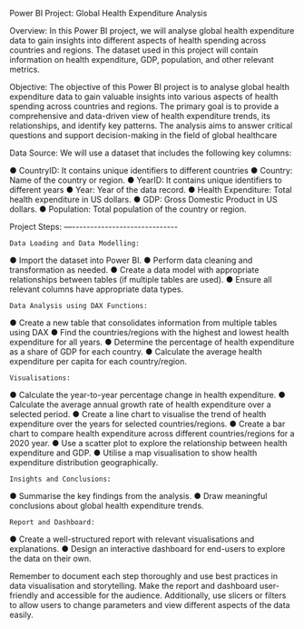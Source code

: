 Power BI Project: Global Health Expenditure Analysis

Overview: In this Power BI project, we will analyse global health expenditure data to gain insights into different aspects of health spending across countries and regions. The dataset used in this project will contain information on health expenditure, GDP, population, and other relevant metrics.

Objective: The objective of this Power BI project is to analyse global health expenditure data to gain valuable insights into various aspects of health spending across countries and regions. The primary goal is to provide a comprehensive and data-driven view of health expenditure trends, its relationships, and identify key patterns. The analysis aims to answer critical questions and support decision-making in the field of global healthcare

Data Source: We will use a dataset that includes the following key columns:

●	CountryID: It contains unique identifiers to different countries
●	Country: Name of the country or region.
●	YearID: It contains unique identifiers to different years
●	Year: Year of the data record.
●	Health Expenditure: Total health expenditure in US dollars.
●	GDP: Gross Domestic Product in US dollars.
●	Population: Total population of the country or region.

Project Steps:
—-----------------------------

	Data Loading and Data Modelling:
	
●	Import the dataset into Power BI.
●	Perform data cleaning and transformation as needed.
●	Create a data model with appropriate relationships between tables (if multiple tables are used).
●	Ensure all relevant columns have appropriate data types.

	Data Analysis using DAX Functions:
	
●	Create a new table that consolidates information from multiple tables using DAX
●	Find the countries/regions with the highest and lowest health expenditure for all years.
●	Determine the percentage of health expenditure as a share of GDP for each country.
●	Calculate the average health expenditure per capita for each country/region.

	Visualisations:
	
●	Calculate the year-to-year percentage change in health expenditure.
●	Calculate the average annual growth rate of health expenditure over a selected period.
●	Create a line chart to visualise the trend of health expenditure over the years for selected countries/regions.
●	Create a bar chart to compare health expenditure across different countries/regions for a 2020 year.
●	Use a scatter plot to explore the relationship between health expenditure and GDP.
●	Utilise a map visualisation to show health expenditure distribution geographically.


	Insights and Conclusions:
	
●	Summarise the key findings from the analysis.
●	Draw meaningful conclusions about global health expenditure trends.

	Report and Dashboard:
	
●	Create a well-structured report with relevant visualisations and explanations.
●	Design an interactive dashboard for end-users to explore the data on their own.

Remember to document each step thoroughly and use best practices in data visualisation and storytelling. Make the report and dashboard user-friendly and accessible for the audience. Additionally, use slicers or filters to allow users to change parameters and view different aspects of the data easily.
